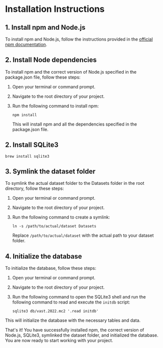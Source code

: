 # Installation Instructions

## 1. Install npm and Node.js

To install npm and Node.js, follow the instructions provided in the [official npm documentation](https://docs.npmjs.com/downloading-and-installing-node-js-and-npm).


## 2. Install Node dependencies

To install npm and the correct version of Node.js specified in the package.json file, follow these steps:

1. Open your terminal or command prompt.
2. Navigate to the root directory of your project.
3. Run the following command to install npm:

   ```shell
   npm install
   ```

   This will install npm and all the dependencies specified in the package.json file.

## 2. Install SQLite3

```shell
brew install sqlite3
```

## 3. Symlink the dataset folder

To symlink the actual dataset folder to the Datasets folder in the root directory, follow these steps:

1. Open your terminal or command prompt.
2. Navigate to the root directory of your project.
3. Run the following command to create a symlink:

   ```shell
   ln -s /path/to/actual/dataset Datasets
   ```

   Replace `/path/to/actual/dataset` with the actual path to your dataset folder.

## 4. Initialize the database

To initialize the database, follow these steps:

1. Open your terminal or command prompt.
2. Navigate to the root directory of your project.
3. Run the following command to open the SQLite3 shell and run the following command to read and execute the `initdb` script:

   ```shell
   sqlite3 db/vast.2022.mc2 '.read initdb'
   ```

This will initialize the database with the necessary tables and data.

That's it! You have successfully installed npm, the correct version of Node.js, SQLite3, symlinked the dataset folder, and initialized the database. You are now ready to start working with your project.
